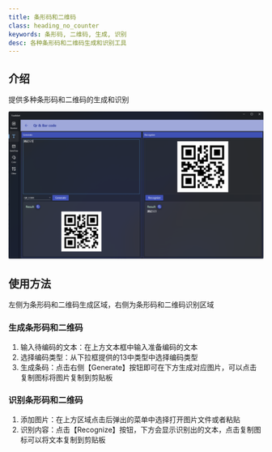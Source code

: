 ```yaml
---
title: 条形码和二维码
class: heading_no_counter
keywords: 条形码, 二维码, 生成, 识别 
desc: 各种条形码和二维码生成和识别工具
---
```


## 介绍

提供多种条形码和二维码的生成和识别

![](../../assets/images/ToolsSet/TSTBarCode.png)

## 使用方法

左侧为条形码和二维码生成区域，右侧为条形码和二维码识别区域

### 生成条形码和二维码

1. 输入待编码的文本：在上方文本框中输入准备编码的文本
2. 选择编码类型：从下拉框提供的13中类型中选择编码类型
3. 生成条码：点击右侧【Generate】按钮即可在下方生成对应图片，可以点击复制图标将图片复制到剪贴板

### 识别条形码和二维码

1. 添加图片：在上方区域点击后弹出的菜单中选择打开图片文件或者粘贴
2. 识别内容：点击【Recognize】按钮，下方会显示识别出的文本，点击复制图标可以将文本复制到剪贴板